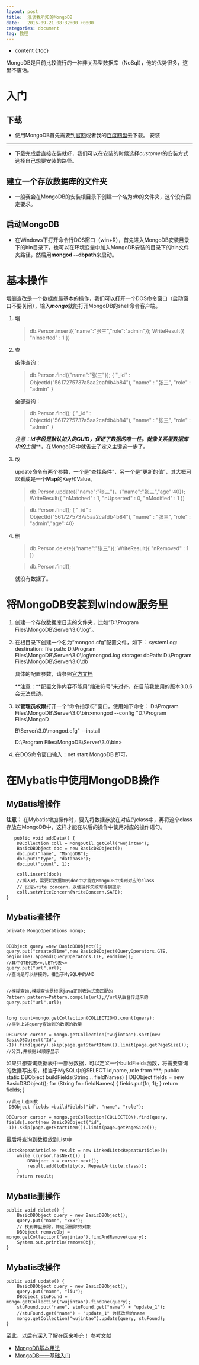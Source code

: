```yaml
---
layout: post
title:  浅谈我所知的MongoDB
date:   2016-09-21 08:32:00 +0800
categories: document
tag: 教程
---
```


* content
{:toc}



MongoDB是目前比较流行的一种非关系型数据库（NoSql），他的优势很多，这里不废话。


入门
===

下载 
---

- 使用MongoDB首先需要到[官网](https://www.mongodb.org/downloads#production)或者我的[百度网盘](http://pan.baidu.com/s/1hsrzqM4)去下载。
安装
---

- 下载完成后直接安装就好，我们可以在安装的时候选择*customer*的安装方式选择自己想要安装的路径。

建立一个存放数据库的文件夹
----

- 一般我会在MongoDB的安装根目录下创建一个名为*db*的文件夹，这个没有固定要求。

启动MongoDB
---

- 在Windows下打开命令行DOS窗口（win+R），首先进入MongoDB安装目录下的bin目录下，也可以在环境变量中加入MongoDB安装的目录下的bin文件夹路径，然后用**mongod --dbpath**来启动。

基本操作
===

增删查改是一个数据库最基本的操作，我们可以打开一个DOS命令窗口（启动窗口不要关闭），输入***mongo***就能打开MongoDB的shell命令客户端。

1. 增

	>db.Person.insert({"name":"张三","role":"admin"});
	WriteResult({ "nInserted" : 1 })
	
		
2. 查

	条件查询：

	>db.Person.find({"name":"张三"});
	{ "_id" : ObjectId("5617275737a5aa2cafdb4b84"), "name" : "张三", "role" : "admin" }
	>
	全部查询：

	>db.Person.find();
	{ "_id" : ObjectId("5617275737a5aa2cafdb4b84"), "name" : "张三", "role" : "admin" }

	**注意：**id字段是默认加入的GUID，保证了数据的唯一性。就像关系型数据库中的***主键***，在MongoDB中就省去了定义主键这一步了。
3. 改

	update命令有两个参数，一个是“查找条件”，另一个是“更新的值”，其大概可以看成是一个**Map**的Key和Value。

	>db.Person.update({"name":"张三"}，{"name":"张三","age":40});
	WriteResult({ "nMatched" : 1, "nUpserted" : 0, "nModified" : 1 })

	>db.Person.find();
	{ "_id" : ObjectId("5617275737a5aa2cafdb4b84"), "name" : "张三", "role" : "admin","age":40}

4. 删

	>db.Person.delete({"name":"张三"});
	WriteResult({ "nRemoved" : 1 })

	>db.Person.find();
	
	就没有数据了。

将MongoDB安装到window服务里
===

1. 创建一个存放数据库日志的文件夹，比如“D:\Program Files\MongoDB\Server\3.0\log”。
2. 在根目录下创建一个名为“mongod.cfg”配置文件，如下：
	systemLog:
    destination: file
    path: D:\Program Files\MongoDB\Server\3.0\log\mongod.log
	storage:
    dbPath: D:\Program Files\MongoDB\Server\3.0\db
	
	具体的配置参数，请参照[官方文档](http://docs.mongodb.org/manual/reference/configuration-options/)
	
	**注意：**配置文件内容不能用“缩进符号”来对齐，在目前我使用的版本3.0.6会无法启动。
		
3. 以**管理员权限**打开一个“命令指示符”窗口，使用如下命令：
	D:\Program Files\MongoDB\Server\3.0\bin>mongod --config "D:\Program Files\MongoD

	B\Server\3.0\mongod.cfg" --install

	D:\Program Files\MongoDB\Server\3.0\bin>
4. 在DOS命令窗口输入：net start MongoDB 即可。

在Mybatis中使用MongoDB操作
===

MyBatis增操作
--

**注意：** 在Mybatis增加操作时，要先将数据存放在对应的class中，再将这个class存放在MongoDB中，这样才能在以后的操作中使用对应的操作语句。
	
	   public void addData() {  
        DBCollection coll = MongoUtil.getColl("wujintao");  
        BasicDBObject doc = new BasicDBObject();  
        doc.put("name", "MongoDB");  
        doc.put("type", "database");  
        doc.put("count", 1);  
  
        coll.insert(doc);  
		//插入时，需要将数据加到doc中才能在MongoDB中找到对应的class
        // 设定write concern，以便操作失败时得到提示  
        coll.setWriteConcern(WriteConcern.SAFE);  
    }  
    

Mybatis查操作
--
	private MongoOperations mongo;

	
	DBObject query =new BasicDBObject();
	query.put("createdTime",new BasicDBObject(QueryOperators.GTE, beginTime).append(QueryOperators.LTE, endTime));
	//其中GTE代表>=,LET代表<=
	query.put("url",url);
	//查询是可以拼接的，相当于MySQL中的AND
	
	
	//模糊查询,模糊查询是根据java正则表达式来匹配的
	Pattern pattern=Pattern.compile(url);//url从后台传过来的
	query.put("url",url);
	
	
	long count=mongo.getCollection(COLLECTION).count(query);
	//得到上述query查询到的数据的数量

	DBCursor cursor = mongo.getCollection("wujintao").sort(new BasicDBObject("Id", -1)).find(query).skip(page.getStartItem()).limit(page.getPageSize()); 
	//分页,并根据id顺序显示
	
	
如果只想查询数据表中一部分数据，可以定义一个buildFields函数，将需要查询的数据写出来，相当于MySQL中的SELECT id,name,,role from ***;
	public static DBObject buildFields(String... fieldNames) {
        DBObject fields = new BasicDBObject();
        for (String fn : fieldNames) {
            fields.put(fn, 1);
        }
        return fields;
    }

	//调用上述函数
	 DBObject fields =buildFields("id", "name", "role");
	
	DBCursor cursor = mongo.getCollection(COLLECTION).find(query, fields).sort(new BasicDBObject("id", -1)).skip(page.getStartItem()).limit(page.getPageSize());

最后将查询到数据放到List中

	List<RepeatArticle> result = new LinkedList<RepeatArticle>();
        while (cursor.hasNext()) {
            DBObject o = cursor.next();
            result.add(toEntity(o, RepeatArticle.class));
        }
        return result;
	
	
Mybatis删操作
---

	public void delete() {  
        BasicDBObject query = new BasicDBObject();  
        query.put("name", "xxx");  
        // 找到并且删除，并返回删除的对象  
        DBObject removeObj = mongo.getCollection("wujintao").findAndRemove(query);  
        System.out.println(removeObj);  
    }  

Mybatis改操作
---

	public void update() {  
        BasicDBObject query = new BasicDBObject();  
        query.put("name", "liu");  
        DBObject stuFound = mongo.getCollection("wujintao").findOne(query);  
        stuFound.put("name", stuFound.get("name") + "update_1");  
		//stuFound.get("name") + "update_1" 为修改后的name
        mongo.getCollection("wujintao").update(query, stuFound);  
    }  

至此，以后有深入了解在回来补充！
参考文献

- [MongoDB基本用法](http://javacrazyer.iteye.com/blog/1840042)
- [MongoDB——基础入门](http://javacrazyer.iteye.com/blog/1840042)




